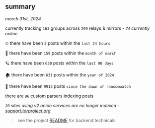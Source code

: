 
## summary
_march 31st, 2024_

currently tracking `163` groups across `299` relays & mirrors - _`74` currently online_

⏲ there have been `3` posts within the `last 24 hours`

🦈 there have been `159` posts within the `month of march`

🪐 there have been `630` posts within the `last 90 days`

🏚 there have been `631` posts within the `year of 2024`

🦕 there have been `9913` posts `since the dawn of ransomwatch`

there are `96` custom parsers indexing posts

_`20` sites using v2 onion services are no longer indexed - [support.torproject.org](https://support.torproject.org/onionservices/v2-deprecation/)_

> see the project [README](https://github.com/joshhighet/ransomwatch#ransomwatch--) for backend technicals
